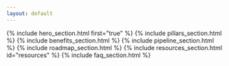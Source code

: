 ```yaml
---
layout: default
---
```


{% include hero_section.html first="true" %}
{% include pillars_section.html %}
{% include benefits_section.html %}
{% include pipeline_section.html %}
{% include roadmap_section.html %}
{% include resources_section.html id="resources" %}
{% include faq_section.html %}
